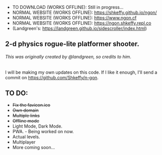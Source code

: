 - TO DOWNLOAD (WORKS OFFLINE): Still in progress...
- NORMAL WEBSITE (WORKS OFFLINE): https://shkeffy.github.io/ngon/
- NORMAL WEBSITE (WORKS OFFLINE): https://www.ngon.cf
- NORMAL WEBSITE (WORKS OFFLINE): https://ngon.shkeffy.repl.co
- (Landgreen's: https://landgreen.github.io/sidescroller/index.html)

## 2-d physics rogue-lite platformer shooter.
###### *This was originally created by @landgreen, so credits to him.*
I will be making my own updates on this code. If I like it enough, I'll send a commit on https://github.com/Shkeffy/n-gon.

## TO DO:
- ~~Fix the favicon.ico~~
- ~~Own domain~~
- ~~Multiple links~~
- ~~Offline mode~~
- Light Mode, Dark Mode.
- PWA. - Being worked on now.
- Actual levels.
- Multiplayer
- More coming soon...
